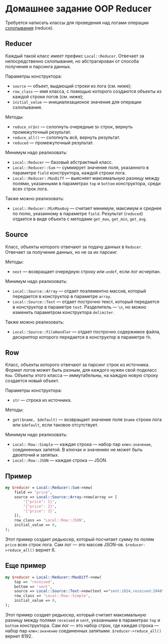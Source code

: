 Домашнее задание OOP Reducer
============================

Требуется написать классы для проведения над логами операции [схлопывания](https://en.wikipedia.org/wiki/Fold_(higher-order_function)) (reduce).

Reducer
-------

Каждый такой класс имеет префикс `Local::Reducer`. Отвечает за непосредственно схлопывания, но абстрагирован от способа получения и парсинга данных.

Параметры конструктора:
* `source` — объект, выдающий строки из лога (см. ниже);
* `row_class` — имя класса, с помощью которого создаются объекты из каждой строки логов (см. ниже);
* `initial_value` — инициализационое значение для операции схлопывания.

Методы:
* `reduce_n($n)` — схлопнуть очередные `$n` строк, вернуть промежуточный результат.
* `reduce_all()` — схлопнуть всё, вернуть результат.
* `reduced` — промежуточный результат.

Минимум надо реализовать:
* `Local::Reducer` — базовый абстрактный класс.
* `Local::Reducer::Sum` — суммирует значение поля, указанного в параметре `field` конструктора, каждой строки лога.
* `Local::Reducer::MaxDiff` — выясняет максимальную разницу между полями, указанными в параметрах `top` и `bottom` конструктора, среди всех строк лога.

Также можно реализовать:
* `Local::Reducer::MinMaxAvg` — считает минимум, максимум и среднее по полю, указанному в параметре `field`. Результат (`reduced`) отдается в виде объекта с методами `get_max`, `get_min`, `get_avg`.

Source
------

Класс, объекты которого отвечают за подачу данных в `Reducer`. Отвечает за получение данных, но не за их парсинг.

Методы:
* `next` — возвращает очередную строку или `undef`, если лог исчерпан.

Минимум надо реализовать:
* `Local::Source::Array` — отдает поэлементно массив, который передается в конструктор в параметре `array`.
* `Local::Source::Text` — отдает построчно текст, который передается в конструктор в параметре `text`. Разделитель — `\n`, но можно изменить параметром конструктора `delimiter`.

Также можно реализовать:
* `Local::Source::FileHandler` — отдает построчно содержимое файла, дескриптор которого передается в конструктор в параметре `fh`.

Row
---

Класс, объекты которого отвечают за парсинг строк из источника. Формат логов может быть разным, для каждого нужен свой подкласс `Row`. Объекты этого класса — иммутабельны, на каждую новую строку создается новый объект.

Параметры конструктора:
* `str` — строка из источника.

Методы:
* `get($name, $default)` — возвращает значение поля `$name` строки лога или `$default`, если таковое отсутствует.

Минимум надо реализовать:
* `Local::Row::Simple` — каждая строка — набор пар `ключ:значение`, соединенных запятой. В ключах и значениях не может быть двоеточий и запятых.
* `Local::Row::JSON` — каждая строка — JSON.

Пример
------

```perl
my $reducer = Local::Reducer::Sum->new(
    field => 'price',
    source => Local::Source::Array->new(array => [
        '{"price": 1}',
        '{"price": 2}',
        '{"price": 3}',
    ]),
    row_class => 'Local::Row::JSON',
    initial_value => 0,
);
```
Этот пример создает редьюсер, который посчитает сумму по полям `price` всех строк лога. Сам лог — это массив JSON-ов. `$reducer->reduce_all()` вернет 6.

Еще пример
----------

```perl
my $reducer = Local::Reducer::MaxDiff->new(
    top => 'received',
    bottom => 'sent',
    source => Local::Source::Text->new(text =>"sent:1024,received:2048\nsent:2048,received:10240"),
    row_class => 'Local::Row::Simple',
    initial_value => 0,
);
```
Этот пример создает редьюсер, который считает максимальную разницу между полями `received` и `sent`, указанными в параметрах `top` и `bottom` конструктора. Сам лог — это набор строк, где каждая строка — набор пар `ключ:значение` соединенных запятыми. `$reducer->reduce_all()` вернет 8192.
